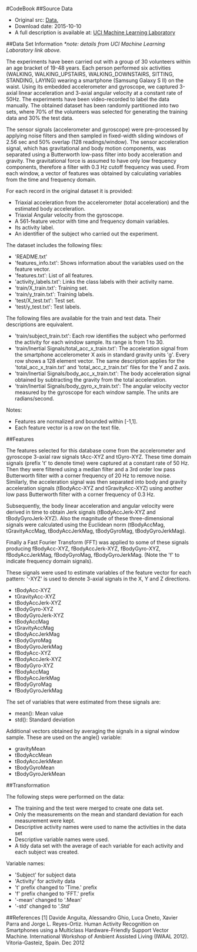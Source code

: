 #CodeBook
##Source Data
<ul>
<li>Original src: <a href="https://d396qusza40orc.cloudfront.net/getdata%2Fprojectfiles%2FUCI%20HAR%20Dataset.zip">Data.</a></li>
<li>Download date: 2015-10-10</li>

<li>A full description is available at: <a href="http://archive.ics.uci.edu/ml/datasets/Human+Activity+Recognition+Using+Smartphones">UCI Machine Learning Laboratory</a></li>
</ul>
##Data Set Information
<i>*note:  details from UCI Machine Learning Laboratory link above.</i>
<p>The experiments have been carried out with a group of 30 volunteers within an age bracket of 19-48 years. Each person performed six activities (WALKING, WALKING_UPSTAIRS, WALKING_DOWNSTAIRS, SITTING, STANDING, LAYING) wearing a smartphone (Samsung Galaxy S II) on the waist. Using its embedded accelerometer and gyroscope, we captured 3-axial linear acceleration and 3-axial angular velocity at a constant rate of 50Hz. The experiments have been video-recorded to label the data manually. The obtained dataset has been randomly partitioned into two sets, where 70% of the volunteers was selected for generating the training data and 30% the test data. </p>

<p>The sensor signals (accelerometer and gyroscope) were pre-processed by applying noise filters and then sampled in fixed-width sliding windows of 2.56 sec and 50% overlap (128 readings/window). The sensor acceleration signal, which has gravitational and body motion components, was separated using a Butterworth low-pass filter into body acceleration and gravity. The gravitational force is assumed to have only low frequency components, therefore a filter with 0.3 Hz cutoff frequency was used. From each window, a vector of features was obtained by calculating variables from the time and frequency domain.</p>

<p>For each record in the original dataset it is provided:</p>
<ul>
<li>Triaxial acceleration from the accelerometer (total acceleration) and the estimated body acceleration.</li>
<li>Triaxial Angular velocity from the gyroscope.</li>
<li>A 561-feature vector with time and frequency domain variables.</li>
<li>Its activity label.</li>
<li>An identifier of the subject who carried out the experiment.</li>
</ul>

<p>The dataset includes the following files:</p>
<ul>
<li>'README.txt'</li>
<li>'features_info.txt': Shows information about the variables used on the feature vector.</li>
<li>'features.txt': List of all features.</li>
<li>'activity_labels.txt': Links the class labels with their activity name.</li>
<li>'train/X_train.txt': Training set.</li>
<li>'train/y_train.txt': Training labels.</li>
<li>'test/X_test.txt': Test set.</li>
<li>'test/y_test.txt': Test labels.</li>
</ul>
<p>The following files are available for the train and test data. Their descriptions are equivalent. </p>
<ul>
<li>'train/subject_train.txt': Each row identifies the subject who performed the activity for each window sample. Its range is from 1 to 30.</li> 
<li>'train/Inertial Signals/total_acc_x_train.txt': The acceleration signal from the smartphone accelerometer X axis in standard gravity units 'g'. Every row shows a 128 element vector. The same description applies for the 'total_acc_x_train.txt' and 'total_acc_z_train.txt' files for the Y and Z axis. </li>
<li>'train/Inertial Signals/body_acc_x_train.txt': The body acceleration signal obtained by subtracting the gravity from the total acceleration. </li>
<li>'train/Inertial Signals/body_gyro_x_train.txt': The angular velocity vector measured by the gyroscope for each window sample. The units are radians/second. </li>
</ul>
<p>Notes: </p>
<ul>
<li>Features are normalized and bounded within [-1,1].</li>
<li>Each feature vector is a row on the text file.</li>
</ul>

##Features
<p>The features selected for this database come from the accelerometer and gyroscope 3-axial raw signals tAcc-XYZ and tGyro-XYZ. These time domain signals (prefix 't' to denote time) were captured at a constant rate of 50 Hz. Then they were filtered using a median filter and a 3rd order low pass Butterworth filter with a corner frequency of 20 Hz to remove noise. Similarly, the acceleration signal was then separated into body and gravity acceleration signals (tBodyAcc-XYZ and tGravityAcc-XYZ) using another low pass Butterworth filter with a corner frequency of 0.3 Hz. </p>

<p>Subsequently, the body linear acceleration and angular velocity were derived in time to obtain Jerk signals (tBodyAccJerk-XYZ and tBodyGyroJerk-XYZ). Also the magnitude of these three-dimensional signals were calculated using the Euclidean norm (tBodyAccMag, tGravityAccMag, tBodyAccJerkMag, tBodyGyroMag, tBodyGyroJerkMag).</p>

<p>Finally a Fast Fourier Transform (FFT) was applied to some of these signals producing fBodyAcc-XYZ, fBodyAccJerk-XYZ, fBodyGyro-XYZ, fBodyAccJerkMag, fBodyGyroMag, fBodyGyroJerkMag. (Note the 'f' to indicate frequency domain signals). <p>

<p>These signals were used to estimate variables of the feature vector for each pattern:  
'-XYZ' is used to denote 3-axial signals in the X, Y and Z directions.</p>
<ul>
<li>tBodyAcc-XYZ</li>
<li>tGravityAcc-XYZ</li>
<li>tBodyAccJerk-XYZ</li>
<li>tBodyGyro-XYZ</li>
<li>tBodyGyroJerk-XYZ</li>
<li>tBodyAccMag</li>
<li>tGravityAccMag</li>
<li>tBodyAccJerkMag</li>
<li>tBodyGyroMag</li>
<li>tBodyGyroJerkMag</li>
<li>fBodyAcc-XYZ</li>
<li>fBodyAccJerk-XYZ</li>
<li>fBodyGyro-XYZ</li>
<li>fBodyAccMag</li>
<li>fBodyAccJerkMag</li>
<li>fBodyGyroMag</li>
<li>fBodyGyroJerkMag</li>
</ul>
<p>The set of variables that were estimated from these signals are: </p>
<ul>
<li>mean(): Mean value</li>
<li>std(): Standard deviation</li>
</ul>
<p>Additional vectors obtained by averaging the signals in a signal window sample. These are used on the angle() variable:</p>
<ul>
<li>gravityMean</li>
<li>tBodyAccMean</li>
<li>tBodyAccJerkMean</li>
<li>tBodyGyroMean</li>
<li>tBodyGyroJerkMean</li>
</ul>

##Transformation
<p>The following steps were performed on the data:</p>
<ul>
<li>The training and the test were merged to create one data set.</li>
<li>Only the measurements on the mean and standard deviation for each measurement were kept. </li>
<li>Descriptive activity names were used to name the activities in the data set</li>
<li>Descriptive variable names were used. </li>
<li>A tidy data set with the average of each variable for each activity and each subject was created.</li>
</ul>
<p>Variable names:
<ul>
<li>'Subject' for subject data</li>
<li>'Activity' for activity data</li>
<li>'t' prefix changed to 'Time.' prefix</li>
<li>'f' prefix changed to 'FFT.' prefix</li>
<li>'-mean' changed to '.Mean'</li>
<li>'-std' changed to '.Std'</li>
</ul>
##References
[1] Davide Anguita, Alessandro Ghio, Luca Oneto, Xavier Parra and Jorge L. Reyes-Ortiz. Human Activity Recognition on Smartphones using a Multiclass Hardware-Friendly Support Vector Machine. International Workshop of Ambient Assisted Living (IWAAL 2012). Vitoria-Gasteiz, Spain. Dec 2012
